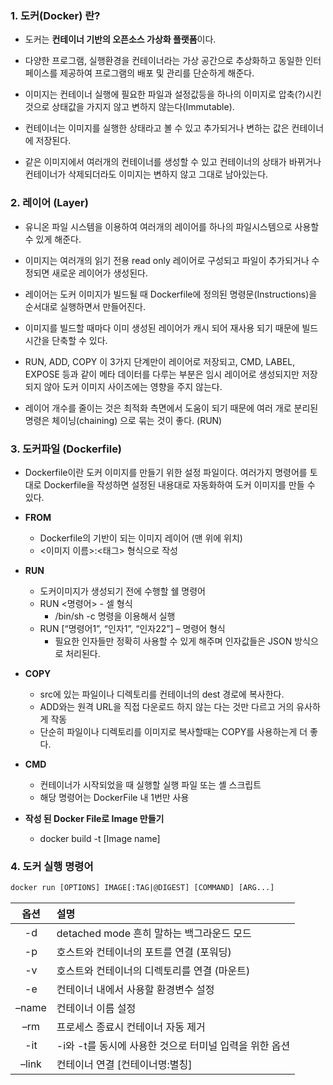 ### 1. 도커(Docker) 란?

- 도커는 **컨테이너 기반의 오픈소스 가상화 플랫폼**이다.

- 다양한 프로그램, 실행환경을 컨테이너라는 가상 공간으로 추상화하고 동일한 인터페이스를 제공하여 프로그램의 배포 및 관리를 단순하게 해준다.

- 이미지는 컨테이너 실행에 필요한 파일과 설정값등을 하나의 이미지로 압축(?)시킨 것으로 상태값을 가지지 않고 변하지 않는다(Immutable). 

- 컨테이너는 이미지를 실행한 상태라고 볼 수 있고 추가되거나 변하는 값은 컨테이너에 저장된다. 

- 같은 이미지에서 여러개의 컨테이너를 생성할 수 있고 컨테이너의 상태가 바뀌거나 컨테이너가 삭제되더라도 이미지는 변하지 않고 그대로 남아있는다.

  

### 2. 레이어 (Layer)

-  유니온 파일 시스템을 이용하여 여러개의 레이어를 하나의 파일시스템으로 사용할 수 있게 해준다.
-  이미지는 여러개의 읽기 전용 read only 레이어로 구성되고 파일이 추가되거나 수정되면 새로운 레이어가 생성된다.
- 레이어는 도커 이미지가 빌드될 때 Dockerfile에 정의된 명령문(Instructions)을 순서대로 실행하면서 만들어진다.
- 이미지를 빌드할 때마다 이미 생성된 레이어가 캐시 되어 재사용 되기 때문에 빌드 시간을 단축할 수 있다.

- RUN, ADD, COPY 이 3가지 단계만이 레이어로 저장되고, CMD, LABEL, EXPOSE 등과 같이 메타 데이터를 다루는 부분은 임시 레이어로 생성되지만 저장되지 않아 도커 이미지 사이즈에는 영향을 주지 않는다.

- 레이어 개수를 줄이는 것은 최적화 측면에서 도움이 되기 때문에 여러 개로 분리된 명령은 체이닝(chaining) 으로 묶는 것이 좋다. (RUN)

  

### 3. 도커파일 (Dockerfile)

- Dockerfile이란 도커 이미지를 만들기 위한 설정 파일이다. 여러가지 명령어를 토대로 Dockerfile을 작성하면 설정된 내용대로 자동화하여 도커 이미지를 만들 수 있다.
- **FROM** 
  - Dockerfile의 기반이 되는 이미지 레이어 (맨 위에 위치)
  - <이미지 이름>:<태그> 형식으로 작성

- **RUN** 
  - 도커이미지가 생성되기 전에 수행할 쉘 명령어
  - RUN <명령어> - 셀 형식 
    - /bin/sh -c 명령을 이용해서 실행
  - RUN [“명령어1”, “인자1”, “인자22”] – 명령어 형식
    - 필요한 인자들만 정확히 사용할 수 있게 해주며 인자값들은 JSON 방식으로 처리된다.
- **COPY**
  - src에 있는 파일이나 디렉토리를 컨테이너의 dest 경로에 복사한다.
  - ADD와는 원격 URL을 직접 다운로드 하지 않는 다는 것만 다르고 거의 유사하게 작동
  - 단순히 파일이나 디렉토리를 이미지로 복사할때는 COPY를 사용하는게 더 좋다.

- **CMD**

  - 컨테이너가 시작되었을 때 실행할 실행 파일 또는 셸 스크립트
  - 해당 명령어는 DockerFile 내 1번만 사용

- **작성 된 Docker File로 Image 만들기**

  - docker build -t [Image name]

    

### 4. 도커 실행 명령어

```txt
docker run [OPTIONS] IMAGE[:TAG|@DIGEST] [COMMAND] [ARG...]
```

| 옵션  | 설명                                                   |
| :---: | :----------------------------------------------------- |
|  -d   | detached mode 흔히 말하는 백그라운드 모드              |
|  -p   | 호스트와 컨테이너의 포트를 연결 (포워딩)               |
|  -v   | 호스트와 컨테이너의 디렉토리를 연결 (마운트)           |
|  -e   | 컨테이너 내에서 사용할 환경변수 설정                   |
| –name | 컨테이너 이름 설정                                     |
|  –rm  | 프로세스 종료시 컨테이너 자동 제거                     |
|  -it  | -i와 -t를 동시에 사용한 것으로 터미널 입력을 위한 옵션 |
| –link | 컨테이너 연결 [컨테이너명:별칭]                        |

